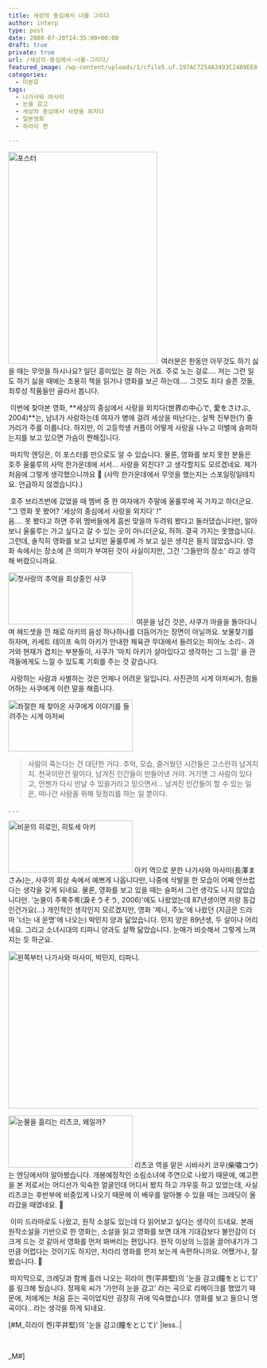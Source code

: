 ```yaml
---
title: 세상의 중심에서 너를 그리다
author: interp
type: post
date: 2008-07-20T14:35:00+00:00
draft: true
private: true
url: /세상의-중심에서-너를-그리다/
featured_image: /wp-content/uploads/1/cfile5.uf.197AC7254A3493C2489EE8.jpg
categories:
  - 미분류
tags:
  - 나가사와 마사미
  - 눈을 감고
  - 세상의 중심에서 사랑을 외치다
  - 일본영화
  - 히라이 켄

---
```

<img src="http://interp.iwinv.net/wp-content/uploads/1/cfile5.uf.197AC7254A3493C2489EE8.jpg" class="alignleft" width="300" height="427" alt="포스터" />  
&nbsp;여러분은 한동안 아무것도 하기 싫을 때는 무엇을 하시나요? 일단 흥미있는 걸 하는 거죠. 주로 노는 걸로…. 저는 그런 일도 하기 싫을 때에는 조용히 책을 읽거나 영화를 보곤 하는데…. 그것도 죄다 슬픈 것들, 최루성 작품들만 골라서 봅니다.  
  
  
&nbsp;이번에 찾아본 영화, **세상의 중심에서 사랑을 외치다(世界の中心で, 愛をさけぶ, 2004)**는, 남녀가 사랑하는데 여자가 병에 걸려 세상을 떠난다는, 살짝 진부한(?) 줄거리가 주를 이룹니다. 하지만, 이 고등학생 커플이 어떻게 사랑을 나누고 이별에 슬퍼하는지를 보고 있으면 가슴이 짠해집니다.  
  
  
&nbsp;마지막 엔딩은, 이 포스터를 만으로도 알 수 있습니다. 물론, 영화를 보지 못한 분들은 호주 울룰루의 사막 한가운데에 서서&#8230; 사랑을 외친다? 고 생각할지도 모르겠네요. 제가 처음에 그렇게 생각했으니까요 🙂 (사막 한가운데에서 무엇을 했는지는 스포일링일테지요. 언급하지 않겠습니다.)  
  
  
  
  
&nbsp;호주 브리즈번에 갔었을 때 멤버 중 한 여자애가 주말에 울룰루에 꼭 가자고 하더군요.  
"그 영화 못 봤어? '세상의 중심에서 사랑을 외치다' !"  
음…. 못 봤다고 하면 주위 멤버들에게 흠씬 맞을까 두려워 봤다고 둘러댔습니다만, 알아보니 울룰루는 가고 싶다고 갈 수 있는 곳이 아니더군요, 허허. 결국 가지는 못했습니다. 그런데, 솔직히 영화를 보고 났지만 울룰루에 가 보고 싶은 생각은 들지 않았습니다. 영화 속에서는 장소에 큰 의미가 부여된 것이 사실이지만, 그건 '그들만의 장소' 라고 생각해 버렸으니까요.  
  
  
<img src="http://interp.iwinv.net/wp-content/uploads/1/cfile2.uf.1823260E4A3493C4577659.jpg" class="alignright" width="250" height="105" alt="첫사랑의 추억을 회상중인 사쿠" />  
&nbsp;여운을 남긴 것은, 사쿠가 마을을 돌아다니며 헤드셋을 낀 채로 아키의 음성 하나하나를 더듬어가는 장면이 아닐까요. 보물찾기를 하자며, 카세트 테이프 속의 아키가 안내한 체육관 무대에서 들려오는 피아노 소리-. 과거와 현재가 겹치는 부분들이, 사쿠가 '마치 아키가 살아있다고 생각하는 그 느낌' 을 관객들에게도 느낄 수 있도록 기회를 주는 것 같습니다.  
  
  
  
&nbsp;사랑하는 사람과 사별하는 것은 언제나 어려운 일입니다. 사진관의 시게 아저씨가, 힘들어하는 사쿠에게 이런 말을 해줍니다.


  


<img src="http://interp.iwinv.net/wp-content/uploads/1/cfile4.uf.127666264A3493C3629DD7.jpg" class="alignright" width="250" height="104" alt="좌절한 채 찾아온 사쿠에게 이야기를 들려주는 시게 아저씨" />


  


> 사람이 죽는다는 건 대단한 거다. 추억, 모습, 즐거웠던 시간들은 고스란히 남겨지지. 천국이란건 말이다, 남겨진 인간들이 만들어낸 거야. 거기엔 그 사람이 있다고, 언젠가 다시 만날 수 있을거라고 믿으면서&#8230; 남겨진 인간들이 할 수 있는 일은, 떠나간 사람을 위해 뒷정리를 하는 일 뿐이다. 
  


. . .  
  
  
  
<img src="http://interp.iwinv.net/wp-content/uploads/1/cfile2.uf.1154FA0F4A3493C4909850.jpg" class="alignleft" width="250" height="105" alt="비운의 히로인, 히토세 아키" />&nbsp;아키 역으로 분한 나가사와 마사미(長澤まさみ)는, 사쿠의 회상 속에서 예쁘게 나옵니다만, 나중에 삭발을 한 모습이 어째 안쓰럽다는 생각을 갖게 되네요. 물론, 영화를 보고 있을 때는 슬퍼서 그런 생각도 나지 않았습니다만. '눈물이 주룩주룩(淚そうそう, 2006)'에도 나왔었는데 87년생이면 저랑 동갑인건가요(&#8230;) 개인적인 생각인지 모르겠지만, 영화 '제니, 주노'에 나왔던 (지금은 드라마 '너는 내 운명'에 나오는) 박민지 양과 닮았습니다. 민지 양은 89년생, 두 살이나 어리네요. 그리고 소녀시대의 티파니 양과도 살짝 닮았습니다. 눈매가 비슷해서 그렇게 느껴지는 듯 하군요.  
  
<img src="http://interp.iwinv.net/wp-content/uploads/1/cfile1.uf.194E7C244A3493C301F18F.jpg" class="aligncenter" width="594" height="317" alt="왼쪽부터 나가사와 마사미, 박민지, 티파니." />  
  
  
  
<img src="http://interp.iwinv.net/wp-content/uploads/1/cfile25.uf.197010254A3493C45792F7.jpg" class="alignleft" width="250" height="105" alt="눈물을 흘리는 리츠코, 왜일까?" />&nbsp;리츠코 역을 맡은 시바사키 코우(柴嘯コウ)는 엔딩에서야 알아봤습니다. 개봉예정작인 소림소녀에 주연으로 나왔기 때문에, 예고편을 본 저로서는 어디선가 익숙한 얼굴인데 어디서 봤지 하고 갸우뚱 하고 있었는데, 사실 리츠코는 후반부에 비중있게 나오기 때문에 이 배우를 알아볼 수 있을 때는 크레딧이 올라갔을 때였네요. 🙂  
  
  
  
&nbsp;이미 드라마로도 나왔고, 원작 소설도 있는데 다 읽어보고 싶다는 생각이 드네요. 본래 원작소설을 기반으로 한 영화는, 소설을 읽고 영화를 보면 대개 기대감보다 불안감이 더 크게 드는 것 같아서 영화를 먼저 봐버리는 편입니다. 원작 이상의 느낌을 끌어내기가 그만큼 어렵다는 것이기도 하지만, 차라리 영화를 먼저 보는게 속편하니까요. 어쨌거나, 잘 봤습니다. 🙂  
  
&nbsp;마지막으로, 크레딧과 함께 흘러 나오는 히라이 켄(平井堅)의 '눈을 감고(瞳をとじて)' 를 링크해 뒀습니다. 정재욱 씨가 '가만히 눈을 감고' 라는 곡으로 리메이크를 했었기 때문에, 저에게는 처음 듣는 곡이었지만 굉장히 귀에 익숙했습니다. 영화를 보고 들으니 명곡이다.. 라는 생각을 하게 되네요.


  
[#M_히라이 켄(平井堅)의 '눈을 감고(瞳をとじて)' |less..|  

  


<DIV style="TEXT-ALIGN: right">
  <BR />
</DIV>

  
_M#]